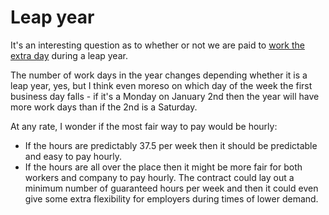 # Leap year

It's an interesting question as to whether or not we are paid to [work the extra day](https://www.cp24.com/news/hourly-vs-salaried-are-you-getting-paid-for-an-extra-day-of-work-on-feb-29-1.6786798) during a leap year.

The number of work days in the year changes depending whether it is a leap year, yes, but I think even moreso on which day of the week the first business day falls - if it's a Monday on January 2nd then the year will have more work days than if the 2nd is a Saturday.

At any rate, I wonder if the most fair way to pay would be hourly:

* If the hours are predictably 37.5 per week then it should be predictable and easy to pay hourly.
* If the hours are all over the place then it might be more fair for both workers and company to pay hourly. The contract could lay out a minimum number of guaranteed hours per week and then it could even give some extra flexibility for employers during times of lower demand.


